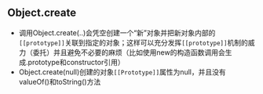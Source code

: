 ## Object.create

- 调用Object.create(..)会凭空创建一个“新”对象并把新对象内部的`[[prototype]]`关联到指定的对象；这样可以充分发挥`[[prototype]]`机制的威力（委托）并且避免不必要的麻烦（比如使用new的构造函数调用会生成.prototype和constructor引用）
- Object.create(null)创建的对象`[[Prototype]]`属性为null，并且没有valueOf()和toString()方法